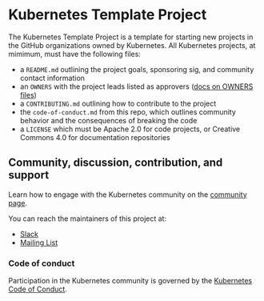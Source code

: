 # Kubernetes Template Project

The Kubernetes Template Project is a template for starting new projects in the GitHub organizations owned by Kubernetes. All Kubernetes projects, at mimimum, must have the following files:

- a `README.md` outlining the project goals, sponsoring sig, and community contact information
- an `OWNERS` with the project leads listed as approvers ([docs on OWNERS files](https://git.k8s.io/community/contributors/devel/owners.md))
- a `CONTRIBUTING.md` outlining how to contribute to the project
- the `code-of-conduct.md` from this repo, which outlines community behavior and the consequences of breaking the code
- a `LICENSE` which must be Apache 2.0 for code projects, or Creative Commons 4.0 for documentation repositories

## Community, discussion, contribution, and support

Learn how to engage with the Kubernetes community on the [community page](http://kubernetes.io/community/).

You can reach the maintainers of this project at:

- [Slack](http://slack.k8s.io/)
- [Mailing List](https://groups.google.com/forum/#!forum/kubernetes-dev)

### Code of conduct

Participation in the Kubernetes community is governed by the [Kubernetes Code of Conduct](code-of-conduct.md).
